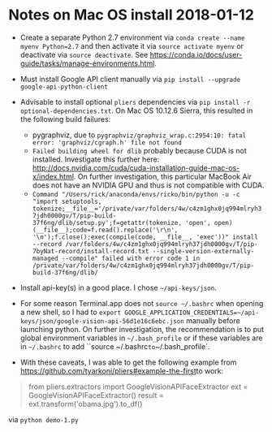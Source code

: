# Notes on Mac OS install 2018-01-12

- Create a separate Python 2.7 environment via `conda create --name myenv Python=2.7` and then activate it via `source activate myenv` or deactivate via `source deactivate`. See <https://conda.io/docs/user-guide/tasks/manage-environments.html>.

- Must install Google API client manually via
`pip install --upgrade google-api-python-client`

- Advisable to install optional `pliers` dependencies via `pip install -r optional-dependencies.txt`. On Mac OS 10.12.6 Sierra, this resulted in the following build failures:
	- pygraphviz, due to `pygraphviz/graphviz_wrap.c:2954:10: fatal error: 'graphviz/cgraph.h' file not found`
    - `Failed building wheel for dlib` probably because CUDA is not installed. Investigate this further here: <http://docs.nvidia.com/cuda/cuda-installation-guide-mac-os-x/index.html>. On further investigation, this particular MacBook Air does not have an NVIDIA GPU and thus is not compatible with CUDA.
    - `Command "/Users/rick/anaconda/envs/ricko/bin/python -u -c "import setuptools, tokenize;__file__='/private/var/folders/4w/c4zm1ghx0jq994mlryh37jdh0000gv/T/pip-build-37f6ng/dlib/setup.py';f=getattr(tokenize, 'open', open)(__file__);code=f.read().replace('\r\n', '\n');f.close();exec(compile(code, __file__, 'exec'))" install --record /var/folders/4w/c4zm1ghx0jq994mlryh37jdh0000gv/T/pip-7byNat-record/install-record.txt --single-version-externally-managed --compile" failed with error code 1 in /private/var/folders/4w/c4zm1ghx0jq994mlryh37jdh0000gv/T/pip-build-37f6ng/dlib/`

- Install api-key(s) in a good place. I chose `~/api-keys/json`.

- For some reason Terminal.app does not `source ~/.bashrc` when opening a new shell, so I had to `export GOOGLE_APPLICATION_CREDENTIALS=~/api-keys/json/google-vision-api-56d1e16c6ebc.json` manually before launching python.
On further investigation, the recommendation is to put global environment variables in `~/.bash_profile` or if these variables are in `~/.bashrc` to add ``source ~/.bashrc` to `~/.bash_profile`.
- With these caveats, I was able to get the following example from <https://github.com/tyarkoni/pliers#example-the-first>to work:

>from pliers.extractors import GoogleVisionAPIFaceExtractor
>ext = GoogleVisionAPIFaceExtractor()
>result = ext.transform('obama.jpg').to_df()

via `python demo-1.py`
